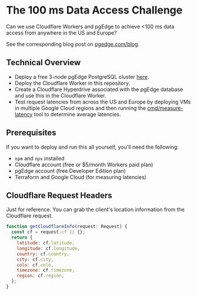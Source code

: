 # The 100 ms Data Access Challenge

Can we use Cloudflare Workers and pgEdge to achieve <100 ms data access from
anywhere in the US and Europe?

See the corresponding blog post on [pgedge.com/blog](https://www.pgedge.com/blog).

## Technical Overview

- Deploy a free 3-node pgEdge PostgreSQL cluster [here](https://app.pgedge.com/).
- Deploy the Cloudflare Worker in this repository.
- Create a Cloudflare Hyperdrive associated with the pgEdge database and use
  this in the Cloudflare Worker.
- Test request latencies from across the US and Europe by deploying VMs in
  multiple Google Cloud regions and then running the [cmd/measure-latency](cmd/measure-latency)
  tool to determine average latencies.

## Prerequisites

If you want to deploy and run this all yourself, you'll need the following:

- `npm` and `npx` installed
- Cloudflare account (free or $5/month Workers paid plan)
- pgEdge account (free Developer Edition plan)
- Terraform and Google Cloud (for measuring latencies)

## Cloudflare Request Headers

Just for reference. You can grab the client's location information from the
Cloudflare request.

```javascript
function getCloudflareInfo(request: Request) {
  const cf = request.cf || {};
  return {
    latitude: cf.latitude,
    longitude: cf.longitude,
    country: cf.country,
    city: cf.city,
    colo: cf.colo,
    timezone: cf.timezone,
    region: cf.region,
  };
}
```

